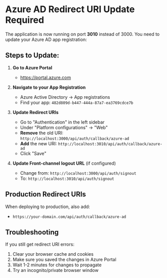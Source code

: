 # Azure AD Redirect URI Update Required

The application is now running on port **3010** instead of 3000. You need to update your Azure AD app registration:

## Steps to Update:

1. **Go to Azure Portal**
   - https://portal.azure.com

2. **Navigate to your App Registration**
   - Azure Active Directory → App registrations
   - Find your app: `482d809d-b447-444a-87a7-ea3769cdce7b`

3. **Update Redirect URIs**
   - Go to "Authentication" in the left sidebar
   - Under "Platform configurations" → "Web"
   - **Remove** the old URI: `http://localhost:3000/api/auth/callback/azure-ad`
   - **Add** the new URI: `http://localhost:3010/api/auth/callback/azure-ad`
   - Click "Save"

4. **Update Front-channel logout URL** (if configured)
   - Change from: `http://localhost:3000/api/auth/signout`
   - To: `http://localhost:3010/api/auth/signout`

## Production Redirect URIs

When deploying to production, also add:
- `https://your-domain.com/api/auth/callback/azure-ad`

## Troubleshooting

If you still get redirect URI errors:
1. Clear your browser cache and cookies
2. Make sure you saved the changes in Azure Portal
3. Wait 1-2 minutes for changes to propagate
4. Try an incognito/private browser window